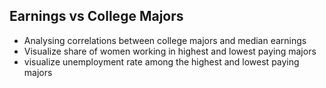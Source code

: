 ## Earnings vs College Majors
- Analysing correlations between college majors and median earnings
- Visualize share of women working in highest and lowest paying majors
- visualize unemployment rate among the highest and lowest paying majors
